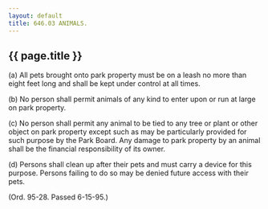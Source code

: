 ```yaml
---
layout: default 
title: 646.03 ANIMALS.
---
```


{{ page.title }}
----------------

​(a) All pets brought onto park property must be on a leash no more than
eight feet long and shall be kept under control at all times.

​(b) No person shall permit animals of any kind to enter upon or run at
large on park property.

​(c) No person shall permit any animal to be tied to any tree or plant
or other object on park property except such as may be particularly
provided for such purpose by the Park Board. Any damage to park property
by an animal shall be the financial responsibility of its owner.

​(d) Persons shall clean up after their pets and must carry a device for
this purpose. Persons failing to do so may be denied future access with
their pets.

(Ord. 95-28. Passed 6-15-95.)
